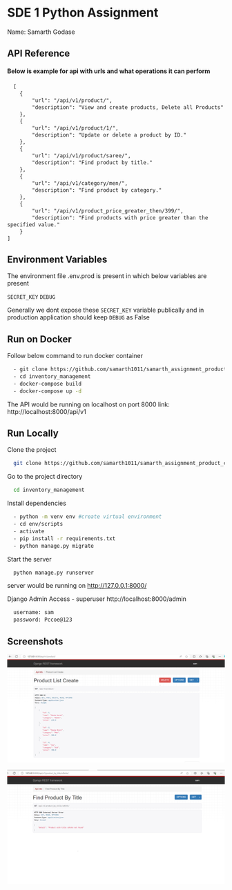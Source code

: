 
# SDE 1 Python Assignment

Name: Samarth Godase



## API Reference

#### Below is example for api with urls and what operations it can perform

```http
  [
    {
        "url": "/api/v1/product/",
        "description": "View and create products, Delete all Products"
    },
    {
        "url": "/api/v1/product/1/",
        "description": "Update or delete a product by ID."
    },
    {
        "url": "/api/v1/product/saree/",
        "description": "Find product by title."
    },
    {
        "url": "/api/v1/category/men/",
        "description": "Find product by category."
    },
    {
        "url": "/api/v1/product_price_greater_then/399/",
        "description": "Find products with price greater than the specified value."
    }
]
```




## Environment Variables

The environment file .env.prod is present in which below variables are present

`SECRET_KEY`
`DEBUG`

Generally we dont expose these `SECRET_KEY` variable publically and in production application should keep `DEBUG` as False


## Run on Docker

Follow below command to run docker container

```bash
  - git clone https://github.com/samarth1011/samarth_assignment_product_crud_django.git
  - cd inventory_management
  - docker-compose build
  - docker-compose up -d
```

The API would be running on localhost on port 8000
link: http://localhost:8000/api/v1
    
## Run Locally

Clone the project

```bash
  git clone https://github.com/samarth1011/samarth_assignment_product_crud_django.git
```

Go to the project directory

```bash
  cd inventory_management
```

Install dependencies

```bash
  - python -m venv env #create virtual environment
  - cd env/scripts
  - activate
  - pip install -r requirements.txt
  - python manage.py migrate

```

Start the server

```bash
  python manage.py runserver
```

server would be running on http://127.0.0.1:8000/

Django Admin Access - superuser
http://localhost:8000/admin
```bash
  username: sam
  password: Pccoe@123
```


## Screenshots

![App Screenshot](https://github.com/samarth1011/samarth_assignment_product_crud_django/blob/main/screenshots/image.png?raw=true)


![App Screenshot](https://github.com/samarth1011/samarth_assignment_product_crud_django/blob/main/screenshots/abc.png?raw=true)




